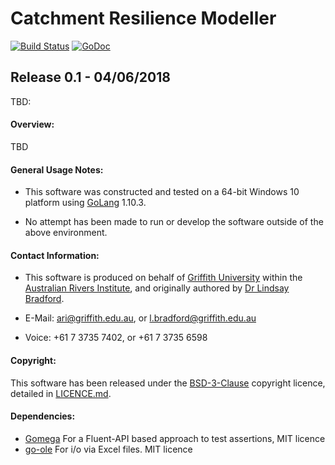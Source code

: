 # Catchment Resilience Modeller

[![Build Status](https://travis-ci.com/LindsayBradford/crm.svg?token=Xt8jEnqxCbgTcvvxNK8e&branch=master)](https://travis-ci.com/LindsayBradford/crm)
[![GoDoc](https://godoc.org/github.com/LindsayBradford/crm?status.svg)](https://godoc.org/github.com/LindsayBradford/crm)

## Release 0.1 - 04/06/2018

TBD: <Add blurb>

#### Overview:
TBD

#### General Usage Notes:

- This software was constructed and tested on a 64-bit Windows 10 platform using [GoLang](https://golang.org/) 1.10.3.

- No attempt has been made to run or develop the software outside of the above environment.

#### Contact Information:

- This software is produced on behalf of [Griffith University](http://www.griffith.edu.au/) within the [Australian Rivers Institute](http://www.griffith.edu.au/environment-planning-architecture/australian-rivers-institute), and originally authored by [Dr Lindsay Bradford](https://github.com/LindsayBradford).

- E-Mail: [ari@griffith.edu.au](mailto:ari@griffith.edu.au), or [l.bradford@griffith.edu.au](mailto:l.bradford@griffith.edu.au)
- Voice: +61 7 3735 7402, or +61 7 3735 6598

#### Copyright:

This software has been released under the
[BSD-3-Clause](https://tldrlegal.com/license/bsd-3-clause-license-%28revised%29) copyright licence,
detailed in [LICENCE.md](LICENCE.md).

#### Dependencies:

- [Gomega](https://github.com/onsi/gomega)  For a Fluent-API based approach to test assertions, MIT licence
- [go-ole](https://github.com/go-ole/go-ole) For i/o via Excel files. MIT licence
